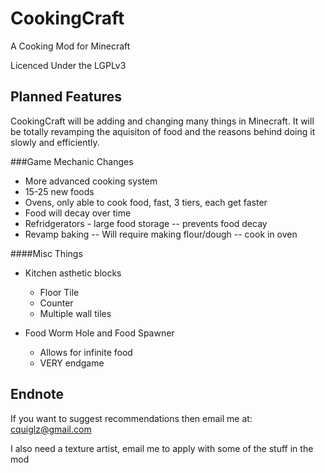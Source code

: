 CookingCraft
============

A Cooking Mod for Minecraft

Licenced Under the LGPLv3

Planned Features
----------------

CookingCraft will be adding and changing many things in Minecraft. It will be totally revamping the aquisiton of food and the reasons behind doing it slowly and efficiently.

###Game Mechanic Changes
 - More advanced cooking system
 - 15-25 new foods
 - Ovens, only able to cook food, fast, 3 tiers, each get faster
 - Food will decay over time
 - Refridgerators - large food storage -- prevents food decay
 - Revamp baking -- Will require making flour/dough -- cook in oven
 
 ####Misc Things
 - Kitchen asthetic blocks
	* Floor Tile
	* Counter
	* Multiple wall tiles
	
 - Food Worm Hole and Food Spawner
	* Allows for infinite food
	* VERY endgame

Endnote
----------------

If you want to suggest recommendations then email me at: cquiglz@gmail.com 

I also need a texture artist, email me to apply with some of the stuff in the mod
